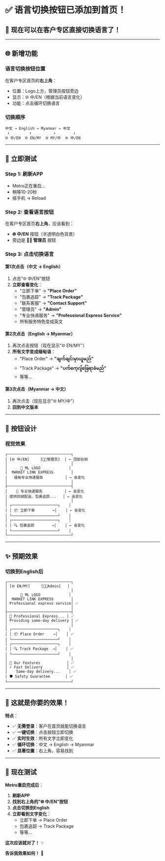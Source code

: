 # ✅ 语言切换按钮已添加到首页！

## 🎉 **现在可以在客户专区直接切换语言了！**

---

## 🌐 **新增功能**

### **语言切换按钮位置**
在客户专区首页的**右上角**：
- 位置：Logo上方，管理员按钮旁边
- 显示：🌐 中/EN（根据当前语言变化）
- 功能：点击循环切换语言

### **切换顺序**
```
中文 → English → Myanmar → 中文
 ↓         ↓          ↓        ↓
🌐 中/EN  🌐 EN/MY  🌐 MY/中  🌐 中/EN
```

---

## 🧪 **立即测试**

### **Step 1: 刷新APP**
- Metro正在重启...
- 稍等10-20秒
- 摇手机 → Reload

### **Step 2: 查看语言按钮**
在客户专区首页**右上角**，应该看到：
- **🌐 中/EN** 按钮（半透明白色背景）
- 旁边是 **👨‍💼 管理员** 按钮

### **Step 3: 点击切换语言**

#### **第1次点击（中文 → English）**
1. 点击"🌐 中/EN"按钮
2. **立即查看变化**：
   - "立即下单" → **"Place Order"**
   - "包裹追踪" → **"Track Package"**
   - "联系客服" → **"Contact Support"**
   - "管理员" → **"Admin"**
   - "专业快递服务" → **"Professional Express Service"**
   - 所有服务特色变成英文

#### **第2次点击（English → Myanmar）**
1. 再次点击按钮（现在显示"🌐 EN/MY"）
2. **所有文字变成缅甸语**：
   - "Place Order" → **"ချက်ချင်းမှာယူမည်"**
   - "Track Package" → **"ပက်ကေ့ဂျ်ခြေရာခံမည်"**
   - 等等...

#### **第3次点击（Myanmar → 中文）**
1. 再次点击（现在显示"🌐 MY/中"）
2. **回到中文版本**

---

## 🎨 **按钮设计**

### **视觉效果**
```
┌─────────────────────────────┐
│ [🌐 中/EN]     [👨‍💼管理员]  │ ← 顶部右侧
│                             │
│      🏢 ML LOGO             │
│  MARKET LINK EXPRESS        │
│   缅甸专业快递服务          │ ← 会变化
│                             │
├─────────────────────────────┤
│    🚚 专业快递服务          │ ← 会变化
│ 提供同城配送、包裹追踪...   │ ← 会变化
│                             │
│ ┌─────────────────────┐    │
│ │ 📦 立即下单        →│    │ ← 会变化
│ └─────────────────────┘    │
│ ┌─────────────────────┐    │
│ │ 🔍 包裹追踪        →│    │ ← 会变化
│ └─────────────────────┘    │
└─────────────────────────────┘
```

---

## ✨ **预期效果**

### **切换到English后**
```
┌─────────────────────────────┐
│ [🌐 EN/MY]     [👨‍💼Admin]   │
│                             │
│      🏢 ML LOGO             │
│  MARKET LINK EXPRESS        │
│ Professional express service│ ✅
│                             │
├─────────────────────────────┤
│ 🚚 Professional Express... │ ✅
│ Providing same-day delivery │ ✅
│                             │
│ ┌─────────────────────┐    │
│ │ 📦 Place Order    →│    │ ✅
│ └─────────────────────┘    │
│ ┌─────────────────────┐    │
│ │ 🔍 Track Package  →│    │ ✅
│ └─────────────────────┘    │
│                             │
│ 🌟 Our Features            │ ✅
│ ⚡ Fast Delivery           │ ✅
│    Same-day delivery...    │ ✅
│ 🛡️ Safety Guarantee       │ ✅
└─────────────────────────────┘
```

---

## 🎯 **这就是你要的效果！**

**特点**：
- ✅ **无需登录**：客户在首页就能切换语言
- ✅ **一键切换**：点击按钮立即切换
- ✅ **实时生效**：所有文字立即变化
- ✅ **循环切换**：中文 → English → Myanmar
- ✅ **显著位置**：右上角，容易找到

---

## 🚀 **现在测试**

**Metro重启完成后**：

1. **刷新APP**
2. **找到右上角的"🌐 中/EN"按钮**
3. **点击切换到English**
4. **立即看到文字变化**：
   - 立即下单 → Place Order
   - 包裹追踪 → Track Package
   - 等等...

**这次应该就对了！** ✨

**告诉我效果如何！** 🚀
